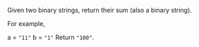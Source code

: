 Given two binary strings, return their sum (also a binary string).

For example,

a = `"11"`
b = `"1"`
Return `"100"`.
